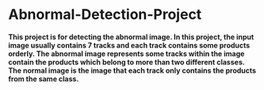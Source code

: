 # Abnormal-Detection-Project
#### This project is for detecting the abnormal image. In this project, the input image usually contains 7 tracks and each track contains some products orderly. The abnormal image represents some tracks within the image contain the products which belong to more than two different classes. The normal image is the image that each track only contains the products from the same class.
